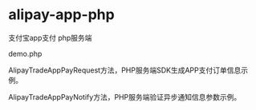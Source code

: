 # alipay-app-php
支付宝app支付 php服务端

demo.php

AlipayTradeAppPayRequest方法，PHP服务端SDK生成APP支付订单信息示例。

AlipayTradeAppPayNotify方法，PHP服务端验证异步通知信息参数示例。



